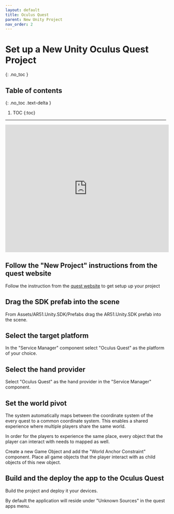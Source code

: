 ```yaml
---
layout: default
title: Oculus Quest
parent: New Unity Project
nav_order: 2
---
```


# Set up a New Unity Oculus Quest Project
{: .no_toc }

## Table of contents
{: .no_toc .text-delta }

1. TOC
{:toc}

---

<iframe width="512" height="400" src="https://www.youtube.com/embed/vr3xzahvIB0" frameborder="0" allowfullscreen></iframe>

## Follow the "New Project" instructions from the quest website
Follow the instruction from the [quest website](https://developer.oculus.com/documentation/unity/unity-gs-overview/)  to get setup up your project

## Drag the SDK prefab into the scene

From Assets/AR51.Unity.SDK/Prefabs drag the AR51.Unity.SDK prefab into the scene.

## Select the target platform
In the "Service Manager" component select "Oculus Quest" as the platform of your choice.

## Select the hand provider
Select "Oculus Quest" as the hand provider in the "Service Manager" component.

## Set the world pivot
The system automatically maps between the coordinate system of the every quest to a common coordinate system.
This enables a shared experience where multiple players share the same world.

In order for the players to experience the same place, every object that the player can interact with needs to mapped as well.

Create a new Game Object and add the "World Anchor Constraint" component.
Place all game objects that the player interact with as child objects of this new object.

## Build and the deploy the app to the Oculus Quest
Build the project and deploy it your devices.

By default the application will reside under "Unknown Sources" in the quest apps menu.

